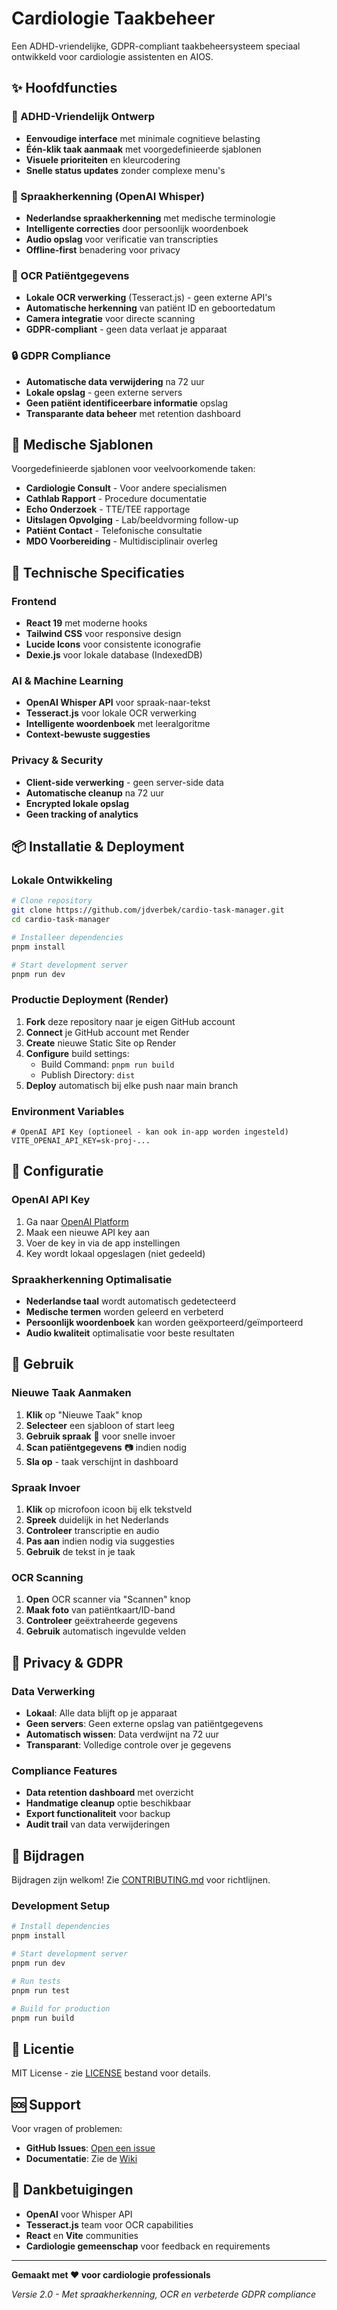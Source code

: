 # Cardiologie Taakbeheer

Een ADHD-vriendelijke, GDPR-compliant taakbeheersysteem speciaal ontwikkeld voor cardiologie assistenten en AIOS.

## ✨ Hoofdfuncties

### 🎯 ADHD-Vriendelijk Ontwerp
- **Eenvoudige interface** met minimale cognitieve belasting
- **Één-klik taak aanmaak** met voorgedefinieerde sjablonen
- **Visuele prioriteiten** en kleurcodering
- **Snelle status updates** zonder complexe menu's

### 🎤 Spraakherkenning (OpenAI Whisper)
- **Nederlandse spraakherkenning** met medische terminologie
- **Intelligente correcties** door persoonlijk woordenboek
- **Audio opslag** voor verificatie van transcripties
- **Offline-first** benadering voor privacy

### 📱 OCR Patiëntgegevens
- **Lokale OCR verwerking** (Tesseract.js) - geen externe API's
- **Automatische herkenning** van patiënt ID en geboortedatum
- **Camera integratie** voor directe scanning
- **GDPR-compliant** - geen data verlaat je apparaat

### 🔒 GDPR Compliance
- **Automatische data verwijdering** na 72 uur
- **Lokale opslag** - geen externe servers
- **Geen patiënt identificeerbare informatie** opslag
- **Transparante data beheer** met retention dashboard

## 🏥 Medische Sjablonen

Voorgedefinieerde sjablonen voor veelvoorkomende taken:
- **Cardiologie Consult** - Voor andere specialismen
- **Cathlab Rapport** - Procedure documentatie
- **Echo Onderzoek** - TTE/TEE rapportage
- **Uitslagen Opvolging** - Lab/beeldvorming follow-up
- **Patiënt Contact** - Telefonische consultatie
- **MDO Voorbereiding** - Multidisciplinair overleg

## 🚀 Technische Specificaties

### Frontend
- **React 19** met moderne hooks
- **Tailwind CSS** voor responsive design
- **Lucide Icons** voor consistente iconografie
- **Dexie.js** voor lokale database (IndexedDB)

### AI & Machine Learning
- **OpenAI Whisper API** voor spraak-naar-tekst
- **Tesseract.js** voor lokale OCR verwerking
- **Intelligente woordenboek** met leeralgoritme
- **Context-bewuste suggesties**

### Privacy & Security
- **Client-side verwerking** - geen server-side data
- **Automatische cleanup** na 72 uur
- **Encrypted lokale opslag**
- **Geen tracking of analytics**

## 📦 Installatie & Deployment

### Lokale Ontwikkeling
```bash
# Clone repository
git clone https://github.com/jdverbek/cardio-task-manager.git
cd cardio-task-manager

# Installeer dependencies
pnpm install

# Start development server
pnpm run dev
```

### Productie Deployment (Render)
1. **Fork** deze repository naar je eigen GitHub account
2. **Connect** je GitHub account met Render
3. **Create** nieuwe Static Site op Render
4. **Configure** build settings:
   - Build Command: `pnpm run build`
   - Publish Directory: `dist`
5. **Deploy** automatisch bij elke push naar main branch

### Environment Variables
```env
# OpenAI API Key (optioneel - kan ook in-app worden ingesteld)
VITE_OPENAI_API_KEY=sk-proj-...
```

## 🔧 Configuratie

### OpenAI API Key
1. Ga naar [OpenAI Platform](https://platform.openai.com/api-keys)
2. Maak een nieuwe API key aan
3. Voer de key in via de app instellingen
4. Key wordt lokaal opgeslagen (niet gedeeld)

### Spraakherkenning Optimalisatie
- **Nederlandse taal** wordt automatisch gedetecteerd
- **Medische termen** worden geleerd en verbeterd
- **Persoonlijk woordenboek** kan worden geëxporteerd/geïmporteerd
- **Audio kwaliteit** optimalisatie voor beste resultaten

## 📱 Gebruik

### Nieuwe Taak Aanmaken
1. **Klik** op "Nieuwe Taak" knop
2. **Selecteer** een sjabloon of start leeg
3. **Gebruik spraak** 🎤 voor snelle invoer
4. **Scan patiëntgegevens** 📷 indien nodig
5. **Sla op** - taak verschijnt in dashboard

### Spraak Invoer
1. **Klik** op microfoon icoon bij elk tekstveld
2. **Spreek** duidelijk in het Nederlands
3. **Controleer** transcriptie en audio
4. **Pas aan** indien nodig via suggesties
5. **Gebruik** de tekst in je taak

### OCR Scanning
1. **Open** OCR scanner via "Scannen" knop
2. **Maak foto** van patiëntkaart/ID-band
3. **Controleer** geëxtraheerde gegevens
4. **Gebruik** automatisch ingevulde velden

## 🔐 Privacy & GDPR

### Data Verwerking
- **Lokaal**: Alle data blijft op je apparaat
- **Geen servers**: Geen externe opslag van patiëntgegevens
- **Automatisch wissen**: Data verdwijnt na 72 uur
- **Transparant**: Volledige controle over je gegevens

### Compliance Features
- **Data retention dashboard** met overzicht
- **Handmatige cleanup** optie beschikbaar
- **Export functionaliteit** voor backup
- **Audit trail** van data verwijderingen

## 🤝 Bijdragen

Bijdragen zijn welkom! Zie [CONTRIBUTING.md](CONTRIBUTING.md) voor richtlijnen.

### Development Setup
```bash
# Install dependencies
pnpm install

# Start development server
pnpm run dev

# Run tests
pnpm run test

# Build for production
pnpm run build
```

## 📄 Licentie

MIT License - zie [LICENSE](LICENSE) bestand voor details.

## 🆘 Support

Voor vragen of problemen:
- **GitHub Issues**: [Open een issue](https://github.com/jdverbek/cardio-task-manager/issues)
- **Documentatie**: Zie de [Wiki](https://github.com/jdverbek/cardio-task-manager/wiki)

## 🙏 Dankbetuigingen

- **OpenAI** voor Whisper API
- **Tesseract.js** team voor OCR capabilities
- **React** en **Vite** communities
- **Cardiologie gemeenschap** voor feedback en requirements

---

**Gemaakt met ❤️ voor cardiologie professionals**

*Versie 2.0 - Met spraakherkenning, OCR en verbeterde GDPR compliance*


